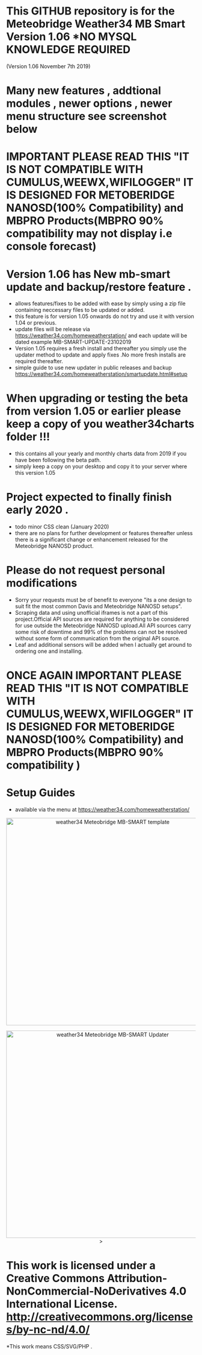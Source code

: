 # This GITHUB repository is for the Meteobridge Weather34 MB Smart Version 1.06 *NO MYSQL KNOWLEDGE REQUIRED 
(Version 1.06 November 7th 2019)

# Many new features , addtional modules , newer options , newer menu structure see screenshot below

# IMPORTANT PLEASE READ THIS "IT IS NOT COMPATIBLE WITH CUMULUS,WEEWX,WIFILOGGER" IT IS DESIGNED FOR METOBERIDGE NANOSD(100% Compatibility) and MBPRO Products(MBPRO 90% compatibility may not display i.e console forecast)

# Version 1.06 has New mb-smart update and backup/restore feature .
* allows features/fixes to be added with ease by simply using a zip file containing neccessary files to be updated or added.
* this feature is for version 1.05 onwards do not try and use it with version 1.04 or previous.
* update files will be release via https://weather34.com/homeweatherstation/ and each update will be dated 
example MB-SMART-UPDATE-23102019
* Version 1.05 requires a fresh install and thereafter you simply use the updater method to update and apply fixes .No more fresh installs are required thereafter.
* simple guide to use new updater in public releases  and backup https://weather34.com/homeweatherstation/smartupdate.html#setup


# When upgrading or testing the beta from version 1.05 or earlier please keep a copy of you weather34charts folder !!! 
* this contains all your yearly and monthly charts data from 2019 if you have been following the beta path.
* simply keep a copy on your desktop and copy it to your server where this version 1.05 

# Project expected to finally finish early 2020 .
* todo minor CSS clean (January 2020)
* there are no plans for further development or features thereafter unless there is a significant change or enhancement
released for the Meteobridge NANOSD product.

# Please do not request personal modifications  
* Sorry your requests must be of benefit to everyone "its a one design to suit fit the most common Davis and Meteobridge NANOSD setups". 
* Scraping data and using unofficial iframes is not a part of this project.Official API sources are required for anything to be considered for use outside the Meteobridge NANOSD upload.All API sources carry some risk of downtime and 99% of the problems can not be resolved without some form of communication from the original API source.
* Leaf and additional sensors will be added when I actually get around to ordering one and installing.

# ONCE AGAIN IMPORTANT PLEASE READ THIS "IT IS NOT COMPATIBLE WITH CUMULUS,WEEWX,WIFILOGGER" IT IS DESIGNED FOR METOBERIDGE NANOSD(100% Compatibility) and MBPRO Products(MBPRO 90% compatibility )

# Setup Guides
* available via the menu at https://weather34.com/homeweatherstation/

<p align="center">
  <img src="https://res.cloudinary.com/brian-underdown/image/upload/v1573208508/Screenshot_2019-11-08_Somewhere_Home_Weather_Station_hfaxd6.jpg" width="550" title="weather34 Meteobridge MB-SMART template "> 
</p>

<p align="center">
  <img src="https://res.cloudinary.com/brian-underdown/image/upload/v1571828212/Screenshot_at_Oct_211324_ertmek.png" width="550" title="weather34 Meteobridge MB-SMART Updater "> > 
</p>	

# This work is licensed under a Creative Commons Attribution-NonCommercial-NoDerivatives 4.0 International License. http://creativecommons.org/licenses/by-nc-nd/4.0/
*This work means CSS/SVG/PHP .
